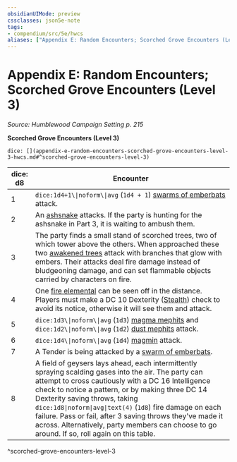 ```yaml
---
obsidianUIMode: preview
cssclasses: json5e-note
tags:
- compendium/src/5e/hwcs
aliases: ["Appendix E: Random Encounters; Scorched Grove Encounters (Level 3)"]
---
```

# Appendix E: Random Encounters; Scorched Grove Encounters (Level 3)
*Source: Humblewood Campaign Setting p. 215* 

**Scorched Grove Encounters (Level 3)**

`dice: [](appendix-e-random-encounters-scorched-grove-encounters-level-3-hwcs.md#^scorched-grove-encounters-level-3)`

| dice: d8 | Encounter |
|----------|-----------|
| 1 | `dice:1d4+1\\|noform\\|avg` (`1d4 + 1`) [swarms of emberbats](2-Mechanics/CLI/bestiary/beast/swarm-of-emberbats-hwcs.md) attack. |
| 2 | An [ashsnake](2-Mechanics/CLI/bestiary/monstrosity/ashsnake-hwcs.md) attacks. If the party is hunting for the ashsnake in Part 3, it is waiting to ambush them. |
| 3 | The party finds a small stand of scorched trees, two of which tower above the others. When approached these two [awakened trees](2-Mechanics/CLI/bestiary/plant/awakened-tree.md) attack with branches that glow with embers. Their attacks deal fire damage instead of bludgeoning damage, and can set flammable objects carried by characters on fire. |
| 4 | One [fire elemental](2-Mechanics/CLI/bestiary/elemental/fire-elemental.md) can be seen off in the distance. Players must make a DC 10 Dexterity ([Stealth](2-Mechanics/CLI/rules/skills.md#Stealth)) check to avoid its notice, otherwise it will see them and attack.  |
| 5 | `dice:1d3\\|noform\\|avg` (`1d3`) [magma mephits](2-Mechanics/CLI/bestiary/elemental/magma-mephit.md) and `dice:1d2\\|noform\\|avg` (`1d2`) [dust mephits](2-Mechanics/CLI/bestiary/elemental/dust-mephit.md) attack. |
| 6 | `dice:1d4\\|noform\\|avg` (`1d4`) [magmin](2-Mechanics/CLI/bestiary/elemental/magmin.md) attack. |
| 7 | A Tender is being attacked by a [swarm of emberbats](2-Mechanics/CLI/bestiary/beast/swarm-of-emberbats-hwcs.md). |
| 8 | A field of geysers lays ahead, each intermittently spraying scalding gases into the air. The party can attempt to cross cautiously with a DC 16 Intelligence check to notice a pattern, or by making three DC 14 Dexterity saving throws, taking `dice:1d8\|noform\|avg\|text(4)` (`1d8`) fire damage on each failure. Pass or fail, after 3 saving throws they've made it across. Alternatively, party members can choose to go around. If so, roll again on this table. |
^scorched-grove-encounters-level-3